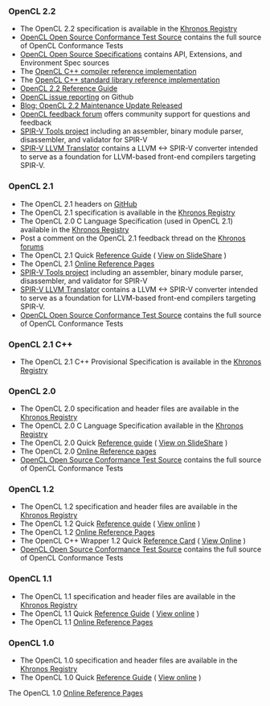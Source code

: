 ### OpenCL 2.2

*   The OpenCL 2.2 specification is available in the [Khronos Registry](https://www.khronos.org/registry/OpenCL/)
*   [OpenCL Open Source Conformance Test Source](https://github.com/KhronosGroup/OpenCL-CTS/tree/master) contains the full source of OpenCL Conformance Tests
*   [OpenCL Open Source Specifications](https://github.com/KhronosGroup/OpenCL-Docs) contains API, Extensions, and Environment Spec sources
*   The [OpenCL C++ compiler reference implementation](https://github.com/KhronosGroup/SPIR/tree/spirv-1.1)
*   The [OpenCL C++ standard library reference implementation](https://github.com/KhronosGroup/libclcxx)
*   [OpenCL 2.2 Reference Guide](https://www.khronos.org/files/opencl22-reference-guide.pdf)
*   [OpenCL issue reporting](https://github.com/KhronosGroup/OpenCL-Registry/issues) on Github
* [Blog: OpenCL 2.2 Maintenance Update Released](https://www.khronos.org/blog/opencl-2.2-maintenance-update-released)
*   [OpenCL feedback forum](https://forums.khronos.org/forumdisplay.php/87-OpenCL) offers community support for questions and feedback
*   [SPIR-V Tools project](https://github.com/KhronosGroup/SPIRV-Tools) including an assembler, binary module parser, disassembler, and validator for SPIR-V
*   [SPIR-V LLVM Translator](https://github.com/KhronosGroup/SPIRV-LLVM-Translator) contains a LLVM <-> SPIR-V converter intended to serve as a foundation for LLVM-based front-end compilers targeting SPIR-V.

### OpenCL 2.1

*   The OpenCL 2.1 headers on [GitHub](https://www.github.com/KhronosGroup/OpenCL-Headers/)
*   The OpenCL 2.1 specification is available in the [Khronos Registry](https://www.khronos.org/registry/OpenCL/)
*   The OpenCL 2.0 C Language Specification (used in OpenCL 2.1) available in the [Khronos Registry](https://www.khronos.org/registry/OpenCL/specs/opencl-2.0-openclc.pdf)
*   Post a comment on the OpenCL 2.1 feedback thread on the [Khronos forums](https://forums.khronos.org/showthread.php/9623-Suggestions-for-next-release-of-OpenCL)
*   The OpenCL 2.1 Quick [Reference Guide](https://www.khronos.org/developers/reference-cards/) ( [View on SlideShare](http://www.slideshare.net/Khronos_Group/opencl-21-reference-guide) )
*   The OpenCL 2.1 [Online Reference Pages](https://www.khronos.org/registry/OpenCL/sdk/2.1/docs/man/xhtml/)
*   [SPIR-V Tools project](https://github.com/KhronosGroup/SPIRV-Tools) including an assembler, binary module parser, disassembler, and validator for SPIR-V
*   [SPIR-V LLVM Translator](https://github.com/KhronosGroup/SPIRV-LLVM-Translator) contains a LLVM <-> SPIR-V converter intended to serve as a foundation for LLVM-based front-end compilers targeting SPIR-V.
*   [OpenCL Open Source Conformance Test Source](https://github.com/KhronosGroup/OpenCL-CTS/tree/master) contains the full source of OpenCL Conformance Tests

### OpenCL 2.1 C++

*   The OpenCL 2.1 C++ Provisional Specification is available in the [Khronos Registry](https://www.khronos.org/registry/OpenCL/specs/opencl-2.1-openclc++.pdf)

### OpenCL 2.0

*   The OpenCL 2.0 specification and header files are available in the [Khronos Registry](https://www.khronos.org/registry/OpenCL/)
*   The OpenCL 2.0 C Language Specification available in the [Khronos Registry](https://www.khronos.org/registry/OpenCL/specs/opencl-2.0-openclc.pdf)
*   The OpenCL 2.0 Quick [Reference guide](https://www.khronos.org/developers/reference-cards/) ( [View on SlideShare](https://www.khronos.org/developers/view_online/24503911) )
*   The OpenCL 2.0 [Online Reference pages](https://www.khronos.org/registry/OpenCL/sdk/2.0/docs/man/xhtml/)
*   [OpenCL Open Source Conformance Test Source](https://github.com/KhronosGroup/OpenCL-CTS/tree/master) contains the full source of OpenCL Conformance Tests

### OpenCL 1.2

*   The OpenCL 1.2 specification and header files are available in the [Khronos Registry](https://www.khronos.org/registry/OpenCL/)
*   The OpenCL 1.2 Quick [Reference guide](https://www.khronos.org/developers/reference-cards/) ( [View online](https://www.khronos.org/developers/view_online/12577567) )
*   The OpenCL 1.2 [Online Reference Pages](https://www.khronos.org/registry/OpenCL/sdk/1.2/docs/man/xhtml/)
*   The OpenCL C++ Wrapper 1.2 Quick [Reference Card](https://www.khronos.org/files/OpenCLPP12-reference-card.pdf) ( [View Online](https://www.khronos.org/developers/view_online/28369654) )
*   [OpenCL Open Source Conformance Test Source](https://github.com/KhronosGroup/OpenCL-CTS/tree/cl12_trunk) contains the full source of OpenCL Conformance Tests

### OpenCL 1.1

*   The OpenCL 1.1 specification and header files are available in the [Khronos Registry](https://www.khronos.org/registry/OpenCL/)
*   The OpenCL 1.1 Quick [Reference Guide](https://www.khronos.org/developers/reference-cards/) ( [View online](https://www.khronos.org/developers/view_online/12577561) )
*   The OpenCL 1.1 [Online Reference Pages](https://www.khronos.org/registry/OpenCL/sdk/1.1/docs/man/xhtml/)

### OpenCL 1.0

*   The OpenCL 1.0 specification and header files are available in the [Khronos Registry](https://www.khronos.org/registry/OpenCL/)
*   The OpenCL 1.0 Quick [Reference Guide](https://www.khronos.org/developers/reference-cards/) ( [View online](https://www.khronos.org/developers/view_online/12577534) )

The OpenCL 1.0 [Online Reference Pages](https://www.khronos.org/registry/OpenCL/sdk/1.0/docs/man/xhtml/)
